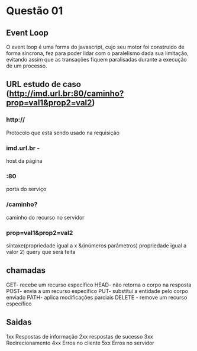 # Questão 01
## Event Loop
 O event loop é uma forma do javascript, cujo seu motor foi construido de forma síncrona, fez para poder lidar com o paralelismo dada sua limitação, evitando assim que as transações fiquem paralisadas durante a execução de um processo.

## URL estudo de caso (http://imd.url.br:80/caminho?prop=val1&prop2=val2)

### http://
Protocolo que está sendo usado na requisição

### imd.url.br -
host da página

### :80
porta do serviço
### /caminho?
caminho do recurso no servidor
### prop=val1&prop2=val2
síntaxe(propriedade igual a x &(inúmeros parâmetros) propriedade igual a valor 2)
query que será feita

## chamadas
GET- recebe um recurso específico
HEAD- não retorna o corpo na resposta
POST- envia a um recurso específico
PUT- substitui a entidade pelo corpo enviado
PATH- aplica modificações parciais
DELETE - remove um recurso específico
## Saidas
1xx Respostas de informação
2xx respostas de sucesso
3xx Redirecionamento
4xx Erros no cliente
5xx Erros no servidor

##